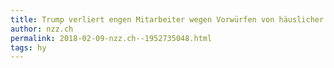 ```yaml
---
title: Trump verliert engen Mitarbeiter wegen Vorwürfen von häuslicher Gewalt | NZZ
author: nzz.ch
permalink: 2018-02-09-nzz.ch--1952735048.html
tags: hy
---
```


